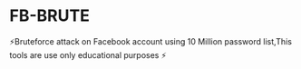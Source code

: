 # FB-BRUTE
⚡Bruteforce attack on Facebook account using 10 Million password list,This tools are use only educational purposes ⚡
